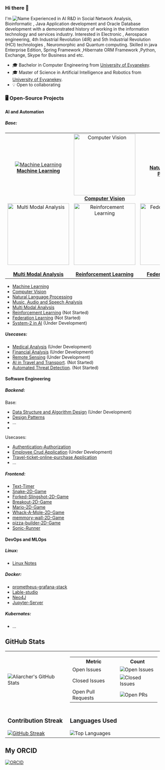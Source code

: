 ### Hi there 👋 
I'm
![Name](https://github.com/Aliarcher/Aliarcher/assets/53465519/1188697c-97c3-4eef-be73-842abbf4fe7e)
Experienced in AI R&D in Social Network Analysis, Bioinformatic , Java Application development and Oracle Database development  with a demonstrated history of working in the information technology and services industry. Interested in Electronic , Aerospace engineering, 4th Industrial Revolution (4IR) and 5th Industrial Revolution (HCI) technologies , Neuromorphic and Quantum computing. Skilled in java Enterprise Edition, Spring Framework ,Hibernate ORM Framework ,Python, Exchange, Skype for Business and etc.
* 🎓  Bachelor in Computer Engineering from [University of Eyvanekey](https://www.eyc.ac.ir/).
* 🎓  Master of Science in Artificial Intelligence and Robotics from [University of Eyvanekey](https://www.eyc.ac.ir/).
* 💡 Open to collaborating
### 🖥️ Open-Source Projects


 #### AI and Automation
   ##### Base:
   <table>
     <tr>
       <td align="center">
         <a href="https://github.com/Aliarcher/Machine-learning">
           <img src="https://img.icons8.com/fluency/200/artificial-intelligence.png" alt="Machine Learning"/>
           <br><b>Machine Learning</b>
         </a>
       </td>
       <td align="center">
         <a href="https://github.com/Aliarcher/Computer-Vision">
           <img src="https://static.vecteezy.com/system/resources/previews/023/752/816/non_2x/computer-vision-icon-in-illustration-vector.jpg" width="200" height="200" alt="Computer Vision"/>
           <br><b>Computer Vision</b>
         </a>
       </td>
       <td align="center">
         <a href="https://github.com/Aliarcher/Natural-Language-Processing">
           <img src="https://img.icons8.com/fluency/200/chatbot.png" alt="NLP"/>
           <br><b>Natural Language Processing</b>
         </a>
       </td>
       <td align="center">
         <a href="https://github.com/Aliarcher/Music-Audio-Speech-Analysis">
           <img src="https://img.icons8.com/fluency/200/microphone.png" alt="Music/Audio"/>
           <br><b>Music & Speech Analysis</b>
         </a>
       </td>
     </tr>
     <tr>
       <td align="center">
         <a href="https://github.com/Aliarcher/Multi-Modal-Analysis">
           <img src="https://img.icons8.com/fluency/200/combo-chart.png" width="200" alt="Multi Modal Analysis"/><br>
           <br><b>Multi Modal Analysis</b>
         </a>
       </td>
       <td align="center">
         <a href="https://github.com/Aliarcher/Reinforcement-Learning">
           <img src="https://ibepyprogrammer.com/content/images/2024/03/RL.png" width="200" alt="Reinforcement Learning"/><br>
           <br><b>Reinforcement Learning</b>
         </a>
       </td>
       <td align="center">
         <a href="https://github.com/Aliarcher/Federation-Learning">
           <img src="https://img.icons8.com/fluency/200/network.png" width="200" alt="Federation Learning"/><br>
           <br><b>Federation Learning</b>
         </a>
       </td>
       <td align="center">
         <a href="https://github.com/Aliarcher/System-2-In-AI">
           <img src="https://img.icons8.com/fluency/200/brain.png" width="200" alt="System-2 in AI"/><br>
           <br><b>System-2 in AI</b>
         </a>
       </td>
    </tr>
   </table>
   
   * [Machine Learning](https://github.com/Aliarcher/Machine-learning) 
   * [Computer Vision](https://github.com/Aliarcher/Computer-Vision) 
   * [Natural Language Processing](https://github.com/Aliarcher/Natural-Language-Processing) 
   * [Music, Audio and Speech Analysis](https://github.com/Aliarcher/Music-Audio-Speech-Analysis) 
   * [Multi Modal Analysis](https://github.com/Aliarcher/Multi-Modal-Analysis) 
   * [Reinforcement Learning](https://github.com/Aliarcher/Reinforcement-Learning) (Not Started)
   * [Federation Learning](https://github.com/Aliarcher/Federation-Learning) (Not Started)
   * [System-2 in AI](https://github.com/Aliarcher/System-2-In-AI) (Under Development)
   ##### Usecases:    
   * [Medical Analysis](https://github.com/Aliarcher/Medical-Analysis) (Under Development)
   * [Financial Analysis](https://github.com/Aliarcher/Financial-Analysis) (Under Development)
   * [Remote Sensing](https://github.com/Aliarcher/Remote-Sensing) (Under Development)
   * [AI in Travel and Transport](https://github.com/Aliarcher/AI-in-Travel-and-Transport). (Not Started)
   * [Automated Threat Detection](https://github.com/Aliarcher/Automated-Threat-Detection). (Not Started)
 #### Software Engineering
   ##### Backend:
   Base:
   * [Data Structure and Algorithm Design](https://github.com/Aliarcher/Data-Structure-Algorithm-Design) (Under Development)
   * [Design Patterns](https://github.com/Aliarcher/Design-Patterns)
   * ...
   * 
   Usecases:
   * [Authentication-Authorization](https://github.com/Aliarcher/Authentication-Authorization) 
   * [Employee Crud Application](https://github.com/Aliarcher/Applications) (Under Development)
   * [Travel-ticket-online-purchase Application](https://github.com/Aliarcher/Travel-ticket-online-purchase-system)
   * ...
   ##### Frontend:
   * [Text-Timer](https://github.com/Aliarcher/Text-Timer)
   * [Snake-2D-Game](https://github.com/Aliarcher/Snake-2D-Game/tree/main)
   * [Forked-Slingshot-2D-Game](https://github.com/Aliarcher/Forked-Slingshot-2D-Game)
   * [Breakout-2D-Game](https://github.com/Aliarcher/breakout-2D-game)
   * [Mario-2D-Game](https://github.com/Aliarcher/Mario-2D-Game)
   * [Whack-A-Mole-2D-Game](https://github.com/Aliarcher/whack-a-mole-2D-Game)
   * [memmory-wall-2D-Game](https://github.com/Aliarcher/memmory-wall-2D-Game)
   * [pizza-builder-2D-Game](https://github.com/Aliarcher/pizza-builder-2D-Game)
   * [Sonic-Runner](https://github.com/Aliarcher/Sonic-Runner)
#### DevOps and MLOps
   ##### Linux:
   * [Linux Notes](https://github.com/Aliarcher/Linux-LPIC-Notes)
   ##### Docker:
   * [prometheus-grafana-stack](https://github.com/Aliarcher/DevOps)
   * [Lable-studio](https://github.com/Aliarcher/label-studio)
   * [Neo4J](https://github.com/Aliarcher/Graph-Database)
   * [Jupyter-Server](https://github.com/Aliarcher/Jupyter-Server)
   ##### Kubernates:
   * ...

## GitHub Stats

<table>
  <tr>
    <td>
      <img src="https://github-readme-stats.vercel.app/api?username=Aliarcher&show_icons=true&theme=radical" alt="Aliarcher's GitHub Stats" />
    </td>
    <td>
      <table>
        <tr>
          <th>Metric</th>
          <th>Count</th>
        </tr>
        <tr>
          <td>Open Issues</td>
          <td><img src="https://img.shields.io/github/search/Aliarcher/Aliarcher/issues" alt="Open Issues" /></td>
        </tr>
        <tr>
          <td>Closed Issues</td>
          <td><img src="https://img.shields.io/github/search/Aliarcher/Aliarcher/issues?q=is%3Aissue+is%3Aclosed" alt="Closed Issues" /></td>
        </tr>
        <tr>
          <td>Open Pull Requests</td>
          <td><img src="https://img.shields.io/github/search/Aliarcher/Aliarcher/pulls" alt="Open PRs" /></td>
        </tr>
      </table>
    </td>
  </tr>
  <tr>
    <td>
      <h3>Contribution Streak</h3>
      <a href="https://git.io/streak-stats">
        <img src="https://streak-stats.demolab.com?user=Aliarcher&theme=radical" alt="GitHub Streak" />
      </a>
    </td>
    <td>
      <h3>Languages Used</h3>
      <img src="https://github-readme-stats.vercel.app/api/top-langs/?username=Aliarcher&layout=compact&theme=radical" alt="Top Languages" />
    </td>
  </tr>
</table>

## My ORCID

[![ORCID](https://img.shields.io/badge/ORCID-0000--0002--1825--0097-green.svg)](https://orcid.org/0009-0000-0122-678X)
